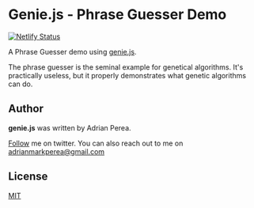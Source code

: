 # Genie.js - Phrase Guesser Demo

[![Netlify Status](https://api.netlify.com/api/v1/badges/ce4afcb9-5c57-4eb7-badb-e68edcf6599e/deploy-status)](https://app.netlify.com/sites/genie-phrase-guesser/deploys)

A Phrase Guesser demo using [genie.js](https://github.com/adrianmarkperea/genie).

The phrase guesser is the seminal example for genetical algorithms. 
It's practically useless, but it properly demonstrates what genetic algorithms can do.

## Author

**genie.js** was written by Adrian Perea.

[Follow](https://twitter.com/adrianmarkperea) me on twitter. You can also reach out to me on adrianmarkperea@gmail.com

## License
[MIT](https://choosealicense.com/licenses/mit/)
